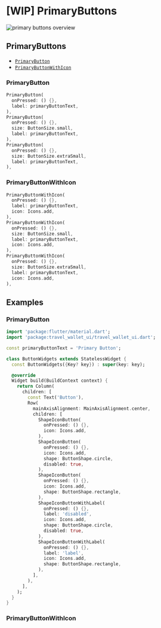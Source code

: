 # [WIP] PrimaryButtons

![primary buttons overview](/img/docs/core-components/primary-buttons/primary-buttons-overview.png)

## PrimaryButtons

- [`PrimaryButton`](#primarybutton)
- [`PrimaryButtonWithIcon`](#primarybuttonwithicon)

### PrimaryButton

```dart
PrimaryButton(
  onPressed: () {},
  label: primaryButtonText,
),
PrimaryButton(
  onPressed: () {},
  size: ButtonSize.small,
  label: primaryButtonText,
),
PrimaryButton(
  onPressed: () {},
  size: ButtonSize.extraSmall,
  label: primaryButtonText,
),
```

### PrimaryButtonWithIcon

```dart
PrimaryButtonWithIcon(
  onPressed: () {},
  label: primaryButtonText,
  icon: Icons.add,
),
PrimaryButtonWithIcon(
  onPressed: () {},
  size: ButtonSize.small,
  label: primaryButtonText,
  icon: Icons.add,
),
PrimaryButtonWithIcon(
  onPressed: () {},
  size: ButtonSize.extraSmall,
  label: primaryButtonText,
  icon: Icons.add,
),
```

## Examples

### PrimaryButton

```dart
import 'package:flutter/material.dart';
import 'package:travel_wallet_ui/travel_wallet_ui.dart';

const primaryButtonText = 'Primary Button';

class ButtonWidgets extends StatelessWidget {
  const ButtonWidgets({Key? key}) : super(key: key);

  @override
  Widget build(BuildContext context) {
    return Column(
      children: [
        const Text('Button'),
        Row(
          mainAxisAlignment: MainAxisAlignment.center,
          children: [
            ShapeIconButton(
              onPressed: () {},
              icon: Icons.add,
            ),
            ShapeIconButton(
              onPressed: () {},
              icon: Icons.add,
              shape: ButtonShape.circle,
              disabled: true,
            ),
            ShapeIconButton(
              onPressed: () {},
              icon: Icons.add,
              shape: ButtonShape.rectangle,
            ),
            ShapeIconButtonWithLabel(
              onPressed: () {},
              label: 'disabled',
              icon: Icons.add,
              shape: ButtonShape.circle,
              disabled: true,
            ),
            ShapeIconButtonWithLabel(
              onPressed: () {},
              label: 'label',
              icon: Icons.add,
              shape: ButtonShape.rectangle,
            ),
          ],
        ),
      ],
    );
  }
}
```

### PrimaryButtonWithIcon

```dart

```
